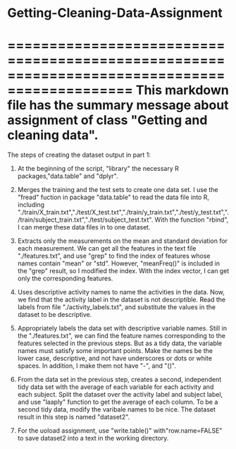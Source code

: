 # Getting-Cleaning-Data-Assignment
=============================================================================================
This markdown file has the summary message about assignment of class "Getting and cleaning data".
=============================================================================================

The steps of creating the dataset output in part 1:
1. At the beginning of the script, "library" the necessary R packages,"data.table" and "dplyr".

2. Merges the training and the test sets to create one data set. 
I use the "fread" fuction in package "data.table" to read the data file into R, including "./train/X_train.txt","./test/X_test.txt","./train/y_train.txt","./test/y_test.txt","./train/subject_train.txt","./test/subject_test.txt". With the function "rbind", I can merge these data files in to one dataset.

3. Extracts only the measurements on the mean and standard deviation for each measurement. 
We can get all the features in the text file "./features.txt", and use "grep" to find the index of features whose names contain "mean" or "std". However, "meanFreq()" is included in the "grep" result, so I modified the index. With the index vector, I can get only the corresponding features.

4. Uses descriptive activity names to name the activities in the data. 
Now, we find that the activity label in the dataset is not descriptible. Read the labels from file "./activity_labels.txt", and substitute the values in the dataset to be descriptive.

5. Appropriately labels the data set with descriptive variable names.
Still in the "./features.txt", we can find the feature names corresponding to the features selected in the previous steps. But as a tidy data, the variable names must satisfy some important points. Make the names be the lower case, descriptive, and not have underscores or dots or white spaces. In addition, I make them not have "-", and "()".

6. From the data set in the previous step, creates a second, independent tidy data set  with the average of each variable for each activity and each subject.
Split the dataset over the activity label and subject label, and use "laaply" function to get the average of each column. To be a second tidy data, modify the varibale names to be nice. The dataset result in this step is named "dataset2".

7. For the uoload assignment, use "write.table()" with"row.name=FALSE" to save dataset2 into a text in the working directory.

